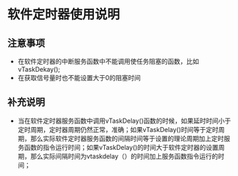 
# 软件定时器使用说明
## 注意事项
* 在软件定时器的中断服务函数中不能调用使任务阻塞的函数，比如vTaskDekay();
* 在获取信号量时也不能设置大于0的阻塞时间

## 补充说明
* 当在软件定时器服务函数中调用vTaskDelay()函数的时候，如果延时时间小于定时周期，定时器周期仍然正常，准确；如果vTaskDelay()时间等于定时周期，那么实际软件定时器服务函数的间隔时间等于设置的理论周期加上定时服务函数的指令运行时间；如果vTaskDelay()的时间大于软件定时器的设置周期，那么实际间隔时间为vtaskdelay（）的时间加上服务函数指令运行的时间；
